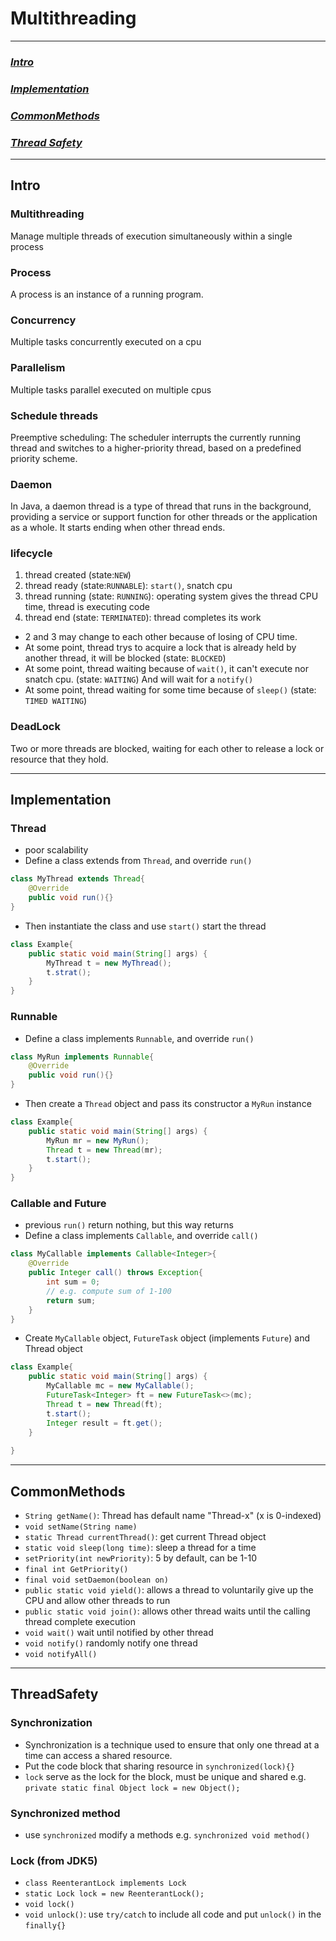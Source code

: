 # Multithreading

---
### _[Intro](#Intro)_
### _[Implementation](#Implementation)_
### _[CommonMethods](#CommonMethods)_
### _[Thread Safety](#ThreadSafety)_


---
## Intro
### Multithreading
Manage multiple threads of execution simultaneously within a single process
### Process
A process is an instance of a running program. 
### Concurrency
Multiple tasks concurrently executed on a cpu
### Parallelism
Multiple tasks parallel executed on multiple cpus
### Schedule threads
Preemptive scheduling: The scheduler interrupts the currently running thread and switches to a higher-priority thread, based on a predefined priority scheme.
### Daemon
In Java, a daemon thread is a type of thread that runs in the background, providing a service or support function for other threads or the application as a whole.
It starts ending when other thread ends.
### lifecycle
1. thread created (state:`NEW`)
2. thread ready (state:`RUNNABLE`): `start()`, snatch cpu
3. thread running (state: `RUNNING`): operating system gives the thread CPU time, thread is executing code
4. thread end (state: `TERMINATED`):  thread completes its work
- 2 and 3 may change to each other because of losing of CPU time.
- At some point, thread trys to acquire a lock that is already held by another thread, it will be blocked (state: `BLOCKED`)
- At some point, thread waiting because of `wait()`, it can't execute nor snatch cpu. (state: `WAITING`) And will wait for a `notify()`
- At some point, thread waiting for some time because of `sleep()` (state: `TIMED WAITING`)
### DeadLock
Two or more threads are blocked, waiting for each other to release a lock or resource that they hold.

---
## Implementation
### Thread
- poor scalability
- Define a class extends from `Thread`, and override `run()`
```java
class MyThread extends Thread{
    @Override
    public void run(){}
}
```
- Then instantiate the class and use `start()` start the thread
```java
class Example{
    public static void main(String[] args) {
        MyThread t = new MyThread();
        t.strat();
    }
}
```

### Runnable
- Define a class implements `Runnable`, and override `run()`
```java
class MyRun implements Runnable{
    @Override
    public void run(){}
}
```
- Then create a `Thread` object and pass its constructor a `MyRun` instance
```java
class Example{
    public static void main(String[] args) {
        MyRun mr = new MyRun();
        Thread t = new Thread(mr);
        t.start();
    }
}
```

### Callable and Future
- previous `run()` return nothing, but this way returns
- Define a class implements `Callable`, and override `call()`
```java
class MyCallable implements Callable<Integer>{
    @Override
    public Integer call() throws Exception{
        int sum = 0;
        // e.g. compute sum of 1-100
        return sum;
    }
}
```
- Create `MyCallable` object, `FutureTask` object (implements `Future`) and Thread object
```java
class Example{
    public static void main(String[] args) {
        MyCallable mc = new MyCallable();
        FutureTask<Integer> ft = new FutureTask<>(mc);
        Thread t = new Thread(ft);
        t.start();
        Integer result = ft.get();
    }
    
}
```

---
## CommonMethods
- `String getName()`: Thread has default name "Thread-x" (x is 0-indexed)
- `void setName(String name)`
- `static Thread currentThread()`: get current Thread object
- `static void sleep(long time)`: sleep a thread for a time
- `setPriority(int newPriority)`: 5 by default, can be 1-10
- `final int GetPriority()`
- `final void setDaemon(boolean on)`
- `public static void yield()`: allows a thread to voluntarily give up the CPU and allow other threads to run
- `public static void join()`: allows other thread waits until the calling thread complete execution
- `void wait()` wait until notified by other thread
- `void notify()` randomly notify one thread
- `void notifyAll()`

---
## ThreadSafety
### Synchronization
- Synchronization is a technique used to ensure that only one thread at a time can access a shared resource.
- Put the code block that sharing resource in `synchronized(lock){}`
- `lock` serve as the lock for the block, must be unique and shared e.g. `private static final Object lock = new Object();`
### Synchronized method
- use `synchronized` modify a methods e.g. `synchronized void method()`
### Lock (from JDK5)
- `class ReenterantLock implements Lock`
- `static Lock lock = new ReenterantLock();`
- `void lock()`
- `void unlock()`: use `try/catch` to include all code and put `unlock()` in the `finally{}`
